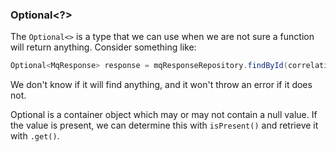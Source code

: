 ### Optional<\?>

The `Optional<>` is a type that we can use when we are not sure a function will return anything. Consider something like:

```Java
Optional<MqResponse> response = mqResponseRepository.findById(correlationId);
```

We don't know if it will find anything, and it won't throw an error if it does not.

Optional is a container object which may or may not contain a null value. If the value is present, we can determine this with `isPresent()` and retrieve it with `.get()`.